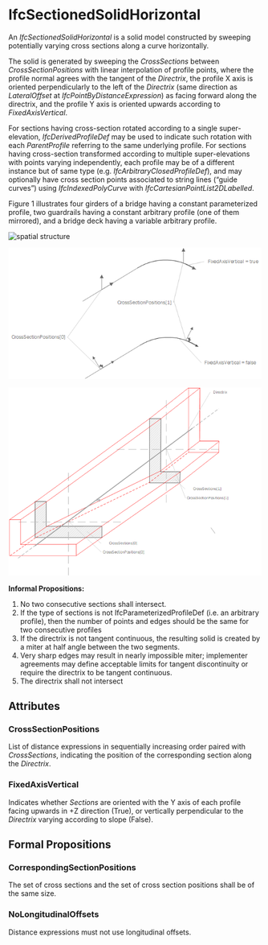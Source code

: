 # IfcSectionedSolidHorizontal

An _IfcSectionedSolidHorizontal_ is a solid model constructed by sweeping potentially varying cross sections along a curve horizontally.

The solid is generated by sweeping the _CrossSections_ between _CrossSectionPositions_ with linear interpolation of profile points, where the profile normal agrees with the tangent of the _Directrix_, the profile X axis is oriented perpendicularly to the left of the _Directrix_ (same direction as _LateralOffset_ at _IfcPointByDistanceExpression_) as facing forward along the directrix, and the profile Y axis is oriented upwards according to _FixedAxisVertical_.

For sections having cross-section rotated according to a single super-elevation, _IfcDerivedProfileDef_ may be used to indicate such rotation with each _ParentProfile_ referring to the same underlying profile. For sections having cross-section transformed according to multiple super-elevations with points varying independently, each profile may be of a different instance but of same type (e.g. _IfcArbitraryClosedProfileDef_), and may optionally have cross section points associated to string lines (“guide curves”) using _IfcIndexedPolyCurve_ with _IfcCartesianPointList2DLabelled_.

Figure 1 illustrates four girders of a bridge having a constant parameterized profile, two guardrails having a constant arbitrary profile (one of them mirrored), and a bridge deck having a variable arbitrary profile.

![spatial structure](../../../../figures/ifcsectionedsolidhorizontal.png "Figure 1 &mdash; Sectioned solid horizontal")

![IfcSectionedSolidHorizontal1](../../../../figures/IfcSectionedSolidHorizontal1.png "Figure 2 Side View with consequences for FixedAxisVertical attribute.")

![IfcSectionedSolidHorizontal2](../../../../figures/IfcSectionedSolidHorizontal2.png "Figure 3 - Example Shape in red based on two Cross Sections both not starting at the beginning or end and different in shape.")


**Informal Propositions:**

1. No two consecutive sections shall intersect.
2. If the type of sections is not IfcParameterizedProfileDef (i.e. an arbitrary profile), then the number of points and edges should be the same for two consecutive profiles
3. If the directrix is not tangent continuous, the resulting solid is created by a miter at half angle between the two segments.
4. Very sharp edges may result in nearly impossible miter; implementer agreements may define acceptable limits for tangent discontinuity or require the directrix to be tangent continuous.
5. The directrix shall not intersect

## Attributes

### CrossSectionPositions
List of distance expressions in sequentially increasing order paired with _CrossSections_, indicating the position of the corresponding section along the _Directrix_.

### FixedAxisVertical
Indicates whether _Sections_ are oriented with the Y axis of each profile facing upwards in +Z direction (True), or vertically perpendicular to the _Directrix_ varying according to slope (False).

## Formal Propositions

### CorrespondingSectionPositions
The set of cross sections and the set of cross section positions shall be of the same size.

### NoLongitudinalOffsets
Distance expressions must not use longitudinal offsets.
